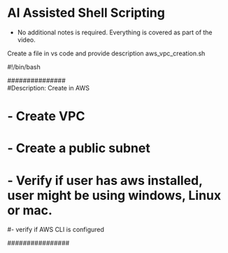 # AI Assisted Shell Scripting

- No additional notes is required. Everything is covered as part of the video.

Create a file in vs code  and provide description 
aws_vpc_creation.sh

#!/bin/bash

###############  
#Description: Create in AWS
# - Create VPC
# - Create a public subnet
#
# - Verify if user has aws installed, user might be using windows, Linux or mac.
#- verify if AWS CLI is configured

################
